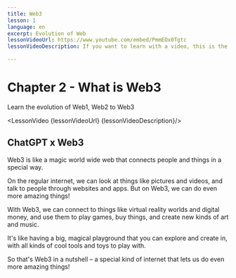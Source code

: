 ```yaml
---
title: Web3
lesson: 1
language: en
excerpt: Evolution of Web
lessonVideoUrl: https://www.youtube.com/embed/PmmEOx0Tgtc 
lessonVideoDescription: If you want to learn with a video, this is the way to do it.

---
```


<script>
  import LessonVideo from '$lib/components/atoms/LessonVideo.svelte';   
</script>

# Chapter 2 - What is Web3

Learn the evolution of Web1, Web2 to Web3

<LessonVideo {lessonVideoUrl} {lessonVideoDescription}/>

## ChatGPT x Web3

Web3 is like a magic world wide web that connects people and things in a special
way.

On the regular internet, we can look at things like pictures and videos, and talk to
people through websites and apps. But on Web3, we can do even more amazing
things!

With Web3, we can connect to things like virtual reality worlds and digital money,
and use them to play games, buy things, and create new kinds of art and music.

It's like having a big, magical playground that you can explore and create in, with
all kinds of cool tools and toys to play with.

So that's Web3 in a nutshell – a special kind of internet that lets us do even more
amazing things!
